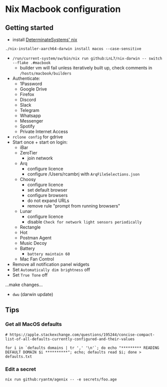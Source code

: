 # Nix Macbook configuration

## Getting started

* install [DeterminateSystems' nix](https://github.com/DeterminateSystems/nix-installer)

```
./nix-installer-aarch64-darwin install macos --case-sensitive
```

* `/run/current-system/sw/bin/nix run github:LnL7/nix-darwin -- switch --flake .#macbook`
    * builder vm will fail unless iteratively built up, check comments in `/hosts/macbook/builders`
* Authenticate:
    * 1Password
    * Google Drive
    * Firefox
    * Discord
    * Slack
    * Telegram
    * Whatsapp
    * Messenger
    * Spotify
    * Private Internet Access
* `rclone config` for gdrive
* Start once + start on login:
	* iBar
    * ZeroTier
        * join network
    * Arq
        * configure licence
        * configure /Users/rcambrj with `ArqFileSelections.json`
    * Choosy
        * configure licence
        * set default browser
        * configure browsers
        * do not expand URLs
        * remove rule "prompt from running browsers"
    * Lunar
        * configure licence
        * disable `Check for network light sensors periodically`
    * Rectangle
    * Hot
    * Postman Agent
    * Music Decoy
    * Battery
        * `battery maintain 60`
    * Mac Fan Control
* Remove all notification panel widgets
* Set `Automatically dim brightness` off
* Set `True Tone` off

...make changes...

* `dwu` (darwin update)

## Tips

### Get all MacOS defaults

```
# https://apple.stackexchange.com/questions/195244/concise-compact-list-of-all-defaults-currently-configured-and-their-values

for i in `defaults domains | tr ',' '\n'`; do echo "********* READING DEFAULT DOMAIN $i **********"; echo; defaults read $i; done > defaults.txt
```

### Edit a secret

```
nix run github:ryantm/agenix -- -e secrets/foo.age
```